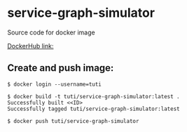 # service-graph-simulator
Source code for docker image

[DockerHub link: ](https://hub.docker.com/repository/docker/tuti/service-graph-simulator "DH: tuti/service-graph-simulator")


## Create and push image:
```
$ docker login --username=tuti

$ docker build -t tuti/service-graph-simulator:latest .
Successfully built <<ID>
Successfully tagged tuti/service-graph-simulator:latest

$ docker push tuti/service-graph-simulator 
```
